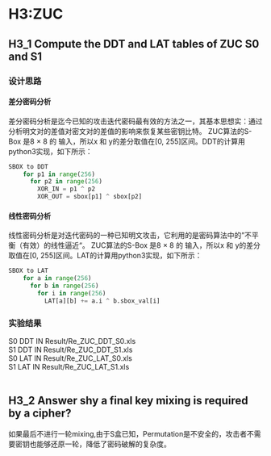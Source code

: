 # H3:ZUC
## H3_1 Compute the DDT and LAT tables of ZUC S0 and S1
### 设计思路
#### 差分密码分析
差分密码分析是迄今已知的攻击迭代密码最有效的方法之一，其基本思想实：通过分析明文对的差值对密文对的差值的影响来恢复某些密钥比特。
ZUC算法的S-Box 是8 × 8 的 输入，所以x 和 y的差分取值在[0, 255]区间。DDT的计算用python3实现，如下所示：
```python
SBOX to DDT
    for p1 in range(256)
      for p2 in range(256)
        XOR_IN = p1 ^ p2
        XOR_OUT = sbox[p1] ^ sbox[p2]
```
#### 线性密码分析
线性密码分析是对迭代密码的一种已知明文攻击，它利用的是密码算法中的”不平衡（有效）的线性逼近“。
ZUC算法的S-Box 是8 × 8 的 输入，所以x 和 y的差分取值在[0, 255]区间。LAT的计算用python3实现，如下所示：
```python
SBOX to LAT
    for a in range(256)
      for b in range(256)
        for i in range(256)
          LAT[a][b] += a.i ^ b.sbox_val[i]
```
### 实验结果
S0 DDT IN Result/Re_ZUC_DDT_S0.xls  
S1 DDT IN Result/Re_ZUC_DDT_S1.xls  
S0 LAT IN Result/Re_ZUC_LAT_S0.xls  
S1 LAT IN Result/Re_ZUC_LAT_S1.xls  
<br>
## H3_2 Answer shy a final key mixing is required by a cipher?
如果最后不进行一轮mixing,由于S盒已知，Permutation是不安全的，攻击者不需要密钥也能够还原一轮，降低了密码破解的复杂度。


